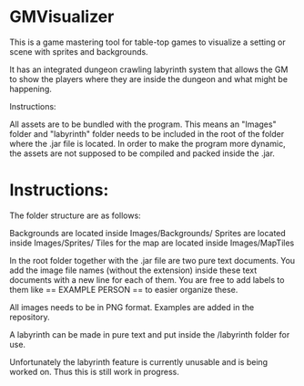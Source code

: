GMVisualizer
============

This is a game mastering tool for table-top games to visualize a setting or scene with sprites and backgrounds.

It has an integrated dungeon crawling labyrinth system that allows the GM to show the players where they are inside the dungeon and what might be happening.

Instructions:


All assets are to be bundled with the program. This means an "Images" folder and "labyrinth" folder needs to be included in the root of the folder where the .jar file is located. In order to make the program more dynamic, the assets are not supposed to be compiled and packed inside the .jar.

Instructions:
=============

The folder structure are as follows:

Backgrounds are located inside Images/Backgrounds/
Sprites are located inside Images/Sprites/
Tiles for the map are located inside Images/MapTiles

In the root folder together with the .jar file are two pure text documents. You add the image file names (without the extension) inside these text documents with a new line for each of them. You are free to add labels to them like == EXAMPLE PERSON == to easier organize these.

All images needs to be in PNG format. Examples are added in the repository.

A labyrinth can be made in pure text and put inside the /labyrinth folder for use.

Unfortunately the labyrinth feature is currently unusable and is being worked on. Thus this is still work in progress.


